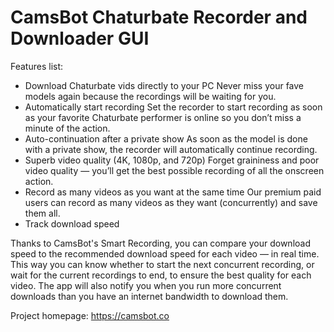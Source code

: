 # CamsBot Chaturbate Recorder and Downloader GUI

Features list:
- Download Chaturbate vids directly to your PC
  Never miss your fave models again because the recordings will be waiting for you.
- Automatically start recording
  Set the recorder to start recording as soon as your favorite Chaturbate performer is online so you don’t miss a minute of the action.
- Auto-continuation after a private show
  As soon as the model is done with a private show, the recorder will automatically continue recording.
- Superb video quality (4K, 1080p, and 720p)
  Forget graininess and poor video quality — you’ll get the best possible recording of all the onscreen action.
- Record as many videos as you want at the same time
  Our premium paid users can record as many videos as they want (concurrently) and save them all.
- Track download speed

Thanks to CamsBot's Smart Recording, you can compare your download speed to the recommended download speed for each video — in real time. This way you can know whether to   start the next concurrent recording, or wait for the current recordings to end, to ensure the best quality for each video. The app will also notify you when you run more concurrent downloads than you have an internet bandwidth to download them.

Project homepage:
https://camsbot.co

